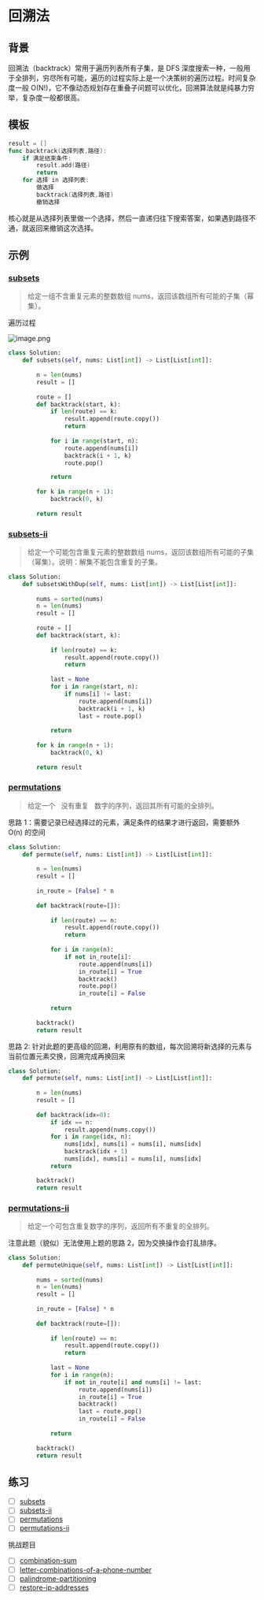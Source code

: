 # 回溯法

## 背景

回溯法（backtrack）常用于遍历列表所有子集，是 DFS 深度搜索一种，一般用于全排列，穷尽所有可能，遍历的过程实际上是一个决策树的遍历过程。时间复杂度一般 O(N!)，它不像动态规划存在重叠子问题可以优化，回溯算法就是纯暴力穷举，复杂度一般都很高。

## 模板

```go
result = []
func backtrack(选择列表,路径):
    if 满足结束条件:
        result.add(路径)
        return
    for 选择 in 选择列表:
        做选择
        backtrack(选择列表,路径)
        撤销选择
```

核心就是从选择列表里做一个选择，然后一直递归往下搜索答案，如果遇到路径不通，就返回来撤销这次选择。

## 示例

### [subsets](https://leetcode-cn.com/problems/subsets/)

> 给定一组不含重复元素的整数数组 nums，返回该数组所有可能的子集（幂集）。

遍历过程

![image.png](https://img.fuiboom.com/img/backtrack.png)

```Python
class Solution:
    def subsets(self, nums: List[int]) -> List[List[int]]:
        
        n = len(nums)
        result = []
        
        route = []
        def backtrack(start, k):
            if len(route) == k:
                result.append(route.copy())
                return
            
            for i in range(start, n):
                route.append(nums[i])
                backtrack(i + 1, k)
                route.pop()

            return
        
        for k in range(n + 1):
            backtrack(0, k)
        
        return result
```

### [subsets-ii](https://leetcode-cn.com/problems/subsets-ii/)

> 给定一个可能包含重复元素的整数数组 nums，返回该数组所有可能的子集（幂集）。说明：解集不能包含重复的子集。

```Python
class Solution:
    def subsetsWithDup(self, nums: List[int]) -> List[List[int]]:
        
        nums = sorted(nums)
        n = len(nums)
        result = []
        
        route = []
        def backtrack(start, k):
            
            if len(route) == k:
                result.append(route.copy())
                return
            
            last = None
            for i in range(start, n):
                if nums[i] != last:
                    route.append(nums[i])
                    backtrack(i + 1, k)
                    last = route.pop()
            
            return
        
        for k in range(n + 1):
            backtrack(0, k)
        
        return result
```

### [permutations](https://leetcode-cn.com/problems/permutations/)

> 给定一个   没有重复   数字的序列，返回其所有可能的全排列。

思路 1：需要记录已经选择过的元素，满足条件的结果才进行返回，需要额外 O(n) 的空间

```Python
class Solution:
    def permute(self, nums: List[int]) -> List[List[int]]:
        
        n = len(nums)
        result = []
        
        in_route = [False] * n
        
        def backtrack(route=[]):
            
            if len(route) == n:
                result.append(route.copy())
                return
                
            for i in range(n):
                if not in_route[i]:
                    route.append(nums[i])
                    in_route[i] = True
                    backtrack()
                    route.pop()
                    in_route[i] = False
            
            return
        
        backtrack()
        return result
```

思路 2: 针对此题的更高级的回溯，利用原有的数组，每次回溯将新选择的元素与当前位置元素交换，回溯完成再换回来

```Python
class Solution:
    def permute(self, nums: List[int]) -> List[List[int]]:
        
        n = len(nums)
        result = []
        
        def backtrack(idx=0):
            if idx == n:
                result.append(nums.copy())
            for i in range(idx, n):
                nums[idx], nums[i] = nums[i], nums[idx]
                backtrack(idx + 1)
                nums[idx], nums[i] = nums[i], nums[idx]
            return

        backtrack()
        return result
```



### [permutations-ii](https://leetcode-cn.com/problems/permutations-ii/)

> 给定一个可包含重复数字的序列，返回所有不重复的全排列。

注意此题（貌似）无法使用上题的思路 2，因为交换操作会打乱排序。

```Python
class Solution:
    def permuteUnique(self, nums: List[int]) -> List[List[int]]:
        
        nums = sorted(nums)
        n = len(nums)
        result = []
        
        in_route = [False] * n
        
        def backtrack(route=[]):
            
            if len(route) == n:
                result.append(route.copy())
                return
            
            last = None
            for i in range(n):
                if not in_route[i] and nums[i] != last:
                    route.append(nums[i])
                    in_route[i] = True
                    backtrack()
                    last = route.pop()
                    in_route[i] = False
            
            return
        
        backtrack()
        return result
```

## 练习

- [ ] [subsets](https://leetcode-cn.com/problems/subsets/)
- [ ] [subsets-ii](https://leetcode-cn.com/problems/subsets-ii/)
- [ ] [permutations](https://leetcode-cn.com/problems/permutations/)
- [ ] [permutations-ii](https://leetcode-cn.com/problems/permutations-ii/)

挑战题目

- [ ] [combination-sum](https://leetcode-cn.com/problems/combination-sum/)
- [ ] [letter-combinations-of-a-phone-number](https://leetcode-cn.com/problems/letter-combinations-of-a-phone-number/)
- [ ] [palindrome-partitioning](https://leetcode-cn.com/problems/palindrome-partitioning/)
- [ ] [restore-ip-addresses](https://leetcode-cn.com/problems/restore-ip-addresses/)
